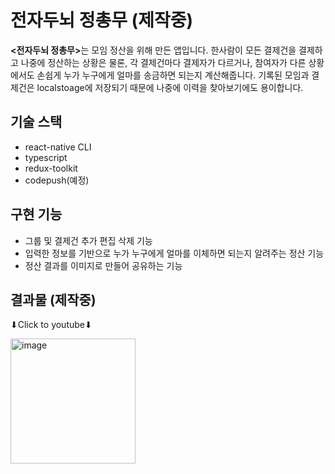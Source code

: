 # 전자두뇌 정총무 (제작중)

<b><전자두뇌 정총무></b>는 모임 정산을 위해 만든 앱입니다. 한사람이 모든 결제건을 결제하고 나중에 정산하는 상황은 물론, 각 결제건마다 결제자가 다르거나, 참여자가 다른 상황에서도 손쉽게 누가 누구에게 얼마를 송금하면 되는지 계산해줍니다.
기록된 모임과 결제건은 localstoage에 저장되기 때문에 나중에 이력을 찾아보기에도 용이합니다.

## 기술 스택

- react-native CLI
- typescript
- redux-toolkit
- codepush(예정)

## 구현 기능

- 그룹 및 결제건 추가 편집 삭제 기능
- 입력한 정보를 기반으로 누가 누구에게 얼마를 이체하면 되는지 알려주는 정산 기능
- 정산 결과를 이미지로 만들어 공유하는 기능

## 결과물 (제작중)
⬇Click to youtube⬇


[<img width="200" alt="image" src="https://user-images.githubusercontent.com/30457954/197522059-72bad0aa-b2d9-4b70-9f7c-a0084063a9ed.png">](https://youtu.be/ITHlcc4ZmYA)
